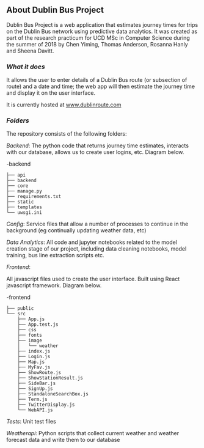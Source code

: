 ## About Dublin Bus Project 

Dublin Bus Project is a web application that estimates journey times for trips on the Dublin Bus network using predictive data analytics. It was created as part of the research practicum for UCD MSc in Computer Science during the summer of 2018 by Chen Yiming, Thomas Anderson, Rosanna Hanly and Sheena Davitt.

### *What it does*

It allows the user to enter details of a Dublin Bus route (or subsection of route) and a date and time; the web app will then estimate the journey time and display it on the user interface. 

It is currently hosted at www.dublinroute.com

### *Folders*

The repository consists of the following folders:

*Backend*: The python code that returns journey time estimates, interacts with our database, allows us to create user logins, etc. Diagram below.

-backend

```
├── api
├── backend
├── core
├── manage.py
├── requirements.txt
├── static
├── templates
└── uwsgi.ini
```





*Config*: Service files that allow a number of processes to continue in the background (eg continually updating weather data, etc)

*Data Analytics*: All code and jupyter notebooks related to the model creation stage of our project, including data cleaning notebooks, model training, bus line extraction scripts etc.

*Frontend*: 

All javascript files used to create the user interface. Built using React javascript framework. Diagram below.

-frontend

```
├── public
└── src
    ├── App.js
    ├── App.test.js
    ├── css
    ├── fonts
    ├── image
    │   └── weather
    ├── index.js
    ├── Login.js
    ├── Map.js
    ├── MyFav.js
    ├── ShowRoute.js
    ├── ShowStationResult.js
    ├── SideBar.js
    ├── SignUp.js
    ├── StandaloneSearchBox.js
    ├── Term.js
    ├── TwitterDisplay.js
    └── WebAPI.js

```



*Tests*: Unit test files

*Weatherapi*: Python scripts that collect current weather and weather forecast data and write them to our database







